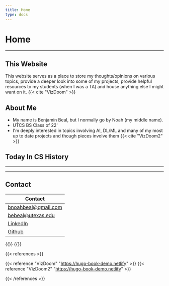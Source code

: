 ```yaml
---
title: Home
type: docs
---
```


# Home

-----------

## This Website

This website serves as a place to store my thoughts/opinions on various topics, provide a deeper look into some of my projects, provide helpful resources to my students (when I was a TA) and house anything else I might want on it. {{< cite "VizDoom" >}}

## About Me

* My name is Benjamin Beal, but I normally go by Noah (my middle name).
* UTCS BS Class of 22'
* I'm deeply interested in topics involving AI, DL/ML and many of my most up to date projects and though pieces involve them  {{< cite "VizDoom2" >}}

## Today In CS History

---

<div id="cdate" class="custom-date"></div>

<script>
    function getPX(canvas, numChars) {
        return 1/numChars * canvas.width;
    }
    function getFont(px) {
        return (px |0) + 'px roboto mono';
    }
    var dt = new Date();
    var month = dt.getMonth() + 1;
    var month_as_string = dt.toLocaleString('default', { month: 'long' });
    var day = dt.getDate();
    var canvas = document.createElement('canvas');
    var cdate = document.getElementById('cdate');
    var ctx = canvas.getContext('2d');
    var style = getComputedStyle(document.querySelector('.custom-date'));
    var value = ' ' + month_as_string + ' ' + day;
    canvas.width = style.width.slice(0, style.width.length - 2);
    canvas.height = style.height.slice(0, style.height.length - 2);
    var fontSize = getPX(canvas, value.length);
    var font = getFont(fontSize);
    ctx.font = font;
    ctx.fillText(value, -20, canvas.height/3.5, canvas.width);

    // determines if in small-screen/mobile mode
    if (getComputedStyle(document.getElementById('toc-control')).display != 'none') {
        cdate.appendChild(canvas);
    } else {
        let image = (canvas.toDataURL('image/png'));
        cdate.setAttribute('data-letter-crap', (image));
    }
</script>

---

<div id='events'></div>

<script>

    function display_events(data){
        let list = document.createElement('ul');
        list.style.fontSize = '20px';
        for (var i = 0; i < data.length; i++) {
            if (data[i][1] == day && data[i][0] == month) {
                let li = document.createElement('li');

                let link = document.createElement('a');
                link.setAttribute('href', data[i][4]);
                link.appendChild(document.createTextNode(data[i][3]));
                li.appendChild(document.createTextNode(data[i][2] + ': '));
                li.appendChild(link);

                let elem = document.createElement('p');
                elem.style.marginTop = '0em';
                elem.innerHTML = data[i][5];
                let description = document.createTextNode(data[i][5]);
                if (data[i][6] != null) {
                    let source = document.createElement('a');
                    source.setAttribute('href', data[i][6]);
                    source.setAttribute('class', 'source');
                    source.appendChild(document.createElement('br'));
                    source.appendChild(document.createTextNode('source'));
                    elem.appendChild(source);
                }
                li.appendChild(elem);

                li.appendChild(document.createElement('br'));
                let container = document.querySelector("#events");
                list.appendChild(li);
                container.appendChild(list);
            }
        }
    }

    let event_file = '/~bebeal/events.csv';
    Papa.parse(event_file, {
        download: true,
        dynamicTyping: true,
        complete: function(results) {
            display_events(results.data);
        }
    });
</script>

## Contact

<script>
    var toc = document.getElementById('contact');
    toc.style = "height: 0px;width: 0px;overflow:hidden";
</script>

| Contact |
|-|
| bnoahbeal@gmail.com                             |
| bebeal@utexas.edu                               |
| [LinkedIn](https://www.linkedin.com/in/bebeal/) |
| [Github](https://github.com/bebeal)             |  

{{<katex>}}
{{</katex>}}

{{< references >}}

{{< reference "VizDoom" "https://hugo-book-demo.netlify" >}}
{{< reference "VizDoom2" "https://hugo-book-demo.netlify" >}}

{{< /references >}}

